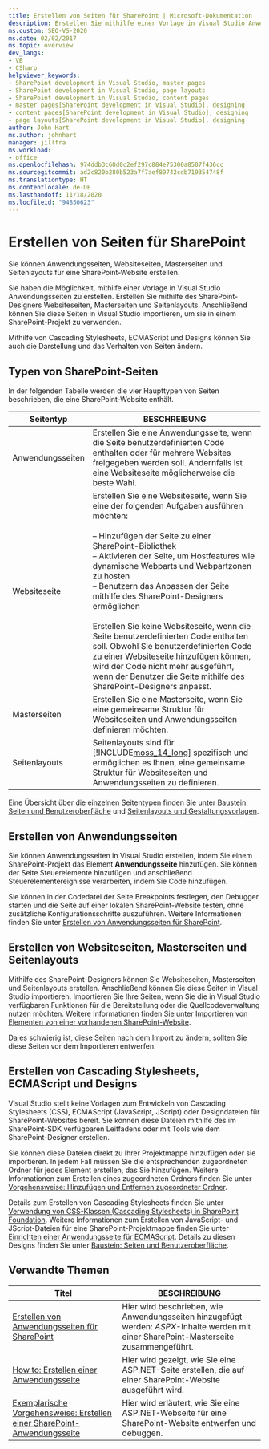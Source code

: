 ```yaml
---
title: Erstellen von Seiten für SharePoint | Microsoft-Dokumentation
description: Erstellen Sie mithilfe einer Vorlage in Visual Studio Anwendungsseiten für SharePoint. Erstellen Sie mithilfe des SharePoint-Designers Websiteseiten, Masterseiten und Seitenlayouts.
ms.custom: SEO-VS-2020
ms.date: 02/02/2017
ms.topic: overview
dev_langs:
- VB
- CSharp
helpviewer_keywords:
- SharePoint development in Visual Studio, master pages
- SharePoint development in Visual Studio, page layouts
- SharePoint development in Visual Studio, content pages
- master pages[SharePoint development in Visual Studio], designing
- content pages[SharePoint development in Visual Studio], designing
- page layouts[SharePoint development in Visual Studio], designing
author: John-Hart
ms.author: johnhart
manager: jillfra
ms.workload:
- office
ms.openlocfilehash: 974ddb3c68d0c2ef297c884e75300a8507f436cc
ms.sourcegitcommit: ad2c820b280b523a7f7aef89742cdb719354748f
ms.translationtype: HT
ms.contentlocale: de-DE
ms.lasthandoff: 11/18/2020
ms.locfileid: "94850623"
---
```

# <a name="create-pages-for-sharepoint"></a>Erstellen von Seiten für SharePoint
  Sie können Anwendungsseiten, Websiteseiten, Masterseiten und Seitenlayouts für eine SharePoint-Website erstellen.

 Sie haben die Möglichkeit, mithilfe einer Vorlage in Visual Studio Anwendungsseiten zu erstellen. Erstellen Sie mithilfe des SharePoint-Designers Websiteseiten, Masterseiten und Seitenlayouts. Anschließend können Sie diese Seiten in Visual Studio importieren, um sie in einem SharePoint-Projekt zu verwenden.

 Mithilfe von Cascading Stylesheets, ECMAScript und Designs können Sie auch die Darstellung und das Verhalten von Seiten ändern.

## <a name="types-of-sharepoint-pages"></a>Typen von SharePoint-Seiten
 In der folgenden Tabelle werden die vier Haupttypen von Seiten beschrieben, die eine SharePoint-Website enthält.

|Seitentyp|BESCHREIBUNG|
|---------------|-----------------|
|Anwendungsseiten|Erstellen Sie eine Anwendungsseite, wenn die Seite benutzerdefinierten Code enthalten oder für mehrere Websites freigegeben werden soll. Andernfalls ist eine Websiteseite möglicherweise die beste Wahl.|
|Websiteseite|Erstellen Sie eine Websiteseite, wenn Sie eine der folgenden Aufgaben ausführen möchten:<br /><br /> – Hinzufügen der Seite zu einer SharePoint-Bibliothek<br />– Aktivieren der Seite, um Hostfeatures wie dynamische Webparts und Webpartzonen zu hosten<br />– Benutzern das Anpassen der Seite mithilfe des SharePoint-Designers ermöglichen<br /><br /> Erstellen Sie keine Websiteseite, wenn die Seite benutzerdefinierten Code enthalten soll. Obwohl Sie benutzerdefinierten Code zu einer Websiteseite hinzufügen können, wird der Code nicht mehr ausgeführt, wenn der Benutzer die Seite mithilfe des SharePoint-Designers anpasst.|
|Masterseiten|Erstellen Sie eine Masterseite, wenn Sie eine gemeinsame Struktur für Websiteseiten und Anwendungsseiten definieren möchten.|
|Seitenlayouts|Seitenlayouts sind für [!INCLUDE[moss_14_long](../sharepoint/includes/moss-14-long-md.md)] spezifisch und ermöglichen es Ihnen, eine gemeinsame Struktur für Websiteseiten und Anwendungsseiten zu definieren.|

 Eine Übersicht über die einzelnen Seitentypen finden Sie unter [Baustein: Seiten und Benutzeroberfläche](/previous-versions/office/developer/sharepoint-2010/ee539040(v=office.14)) und [Seitenlayouts und Gestaltungsvorlagen](/previous-versions/office/developer/sharepoint-2010/ms543497(v=office.14)).

## <a name="create-application-pages"></a>Erstellen von Anwendungsseiten
 Sie können Anwendungsseiten in Visual Studio erstellen, indem Sie einem SharePoint-Projekt das Element **Anwendungsseite** hinzufügen. Sie können der Seite Steuerelemente hinzufügen und anschließend Steuerelementereignisse verarbeiten, indem Sie Code hinzufügen.

 Sie können in der Codedatei der Seite Breakpoints festlegen, den Debugger starten und die Seite auf einer lokalen SharePoint-Website testen, ohne zusätzliche Konfigurationsschritte auszuführen. Weitere Informationen finden Sie unter [Erstellen von Anwendungsseiten für SharePoint](../sharepoint/creating-application-pages-for-sharepoint.md).

## <a name="create-site-pages-master-pages-and-page-layouts"></a>Erstellen von Websiteseiten, Masterseiten und Seitenlayouts
 Mithilfe des SharePoint-Designers können Sie Websiteseiten, Masterseiten und Seitenlayouts erstellen. Anschließend können Sie diese Seiten in Visual Studio importieren. Importieren Sie Ihre Seiten, wenn Sie die in Visual Studio verfügbaren Funktionen für die Bereitstellung oder die Quellcodeverwaltung nutzen möchten. Weitere Informationen finden Sie unter [Importieren von Elementen von einer vorhandenen SharePoint-Website](../sharepoint/importing-items-from-an-existing-sharepoint-site.md).

 Da es schwierig ist, diese Seiten nach dem Import zu ändern, sollten Sie diese Seiten vor dem Importieren entwerfen.

## <a name="create-cascading-style-sheets-ecmascript-and-themes"></a>Erstellen von Cascading Stylesheets, ECMAScript und Designs
 Visual Studio stellt keine Vorlagen zum Entwickeln von Cascading Stylesheets (CSS), ECMAScript (JavaScript, JScript) oder Designdateien für SharePoint-Websites bereit. Sie können diese Dateien mithilfe des im SharePoint-SDK verfügbaren Leitfadens oder mit Tools wie dem SharePoint-Designer erstellen.

 Sie können diese Dateien direkt zu Ihrer Projektmappe hinzufügen oder sie importieren. In jedem Fall müssen Sie die entsprechenden zugeordneten Ordner für jedes Element erstellen, das Sie hinzufügen. Weitere Informationen zum Erstellen eines zugeordneten Ordners finden Sie unter [Vorgehensweise: Hinzufügen und Entfernen zugeordneter Ordner](../sharepoint/how-to-add-and-remove-mapped-folders.md).

 Details zum Erstellen von Cascading Stylesheets finden Sie unter [Verwendung von CSS-Klassen (Cascading Stylesheets) in SharePoint Foundation](/previous-versions/office/developer/sharepoint-2010/ms438349(v=office.14)). Weitere Informationen zum Erstellen von JavaScript- und JScript-Dateien für eine SharePoint-Projektmappe finden Sie unter [Einrichten einer Anwendungsseite für ECMAScript](/previous-versions/office/developer/sharepoint-2010/ee535709(v=office.14)). Details zu diesen Designs finden Sie unter [Baustein: Seiten und Benutzeroberfläche](/previous-versions/office/developer/sharepoint-2010/ee539040(v=office.14)).

## <a name="related-topics"></a>Verwandte Themen

|Titel|BESCHREIBUNG|
|-----------|-----------------|
|[Erstellen von Anwendungsseiten für SharePoint](../sharepoint/creating-application-pages-for-sharepoint.md)|Hier wird beschrieben, wie Anwendungsseiten hinzugefügt werden: *ASPX*-Inhalte werden mit einer SharePoint-Masterseite zusammengeführt.|
|[How to: Erstellen einer Anwendungsseite](../sharepoint/how-to-create-an-application-page.md)|Hier wird gezeigt, wie Sie eine ASP.NET-Seite erstellen, die auf einer SharePoint-Website ausgeführt wird.|
|[Exemplarische Vorgehensweise: Erstellen einer SharePoint-Anwendungsseite](../sharepoint/walkthrough-creating-a-sharepoint-application-page.md)|Hier wird erläutert, wie Sie eine ASP.NET-Webseite für eine SharePoint-Website entwerfen und debuggen.|
